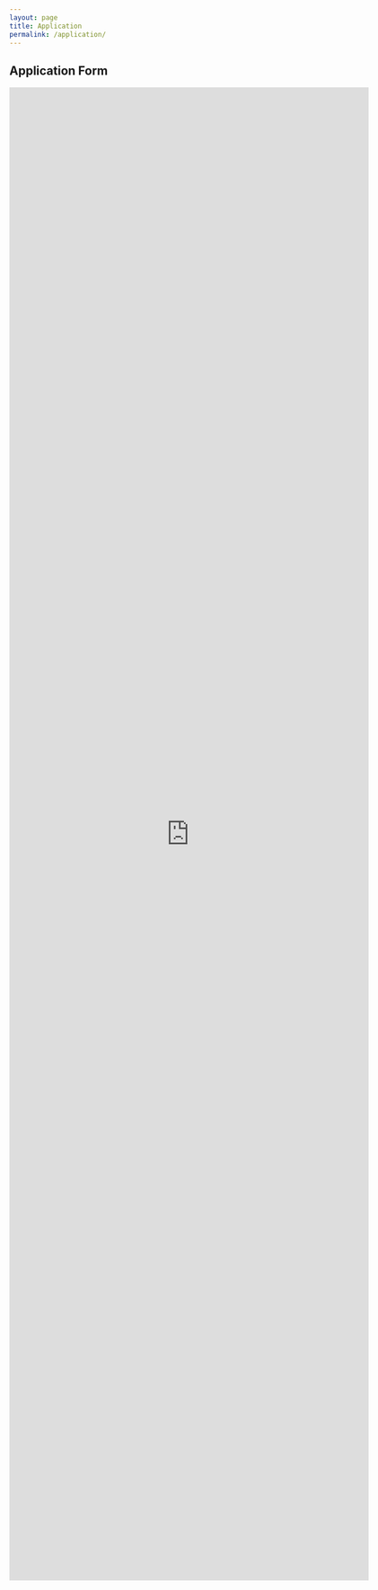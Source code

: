 ```yaml
---
layout: page
title: Application
permalink: /application/
---
```


## Application Form

<iframe src="https://docs.google.com/forms/d/e/1FAIpQLSfc4OLMdHr8X5fUNWfDVT_ElOnFY9Wh2JV04gsSMGMb_23LeA/viewform?embedded=true" width="640" height="2661" frameborder="0" marginheight="0" marginwidth="0">Loading…</iframe>
